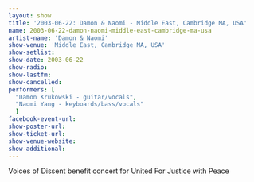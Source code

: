 ```yaml
---
layout: show
title: '2003-06-22: Damon & Naomi - Middle East, Cambridge MA, USA'
name: 2003-06-22-damon-naomi-middle-east-cambridge-ma-usa
artist-name: 'Damon & Naomi'
show-venue: 'Middle East, Cambridge MA, USA'
show-setlist: 
show-date: 2003-06-22
show-radio: 
show-lastfm: 
show-cancelled: 
performers: [
  "Damon Krukowski - guitar/vocals",
  "Naomi Yang - keyboards/bass/vocals"
  ]
facebook-event-url: 
show-poster-url: 
show-ticket-url: 
show-venue-website: 
show-additional: 
---
```


Voices of Dissent benefit concert for United For Justice with Peace